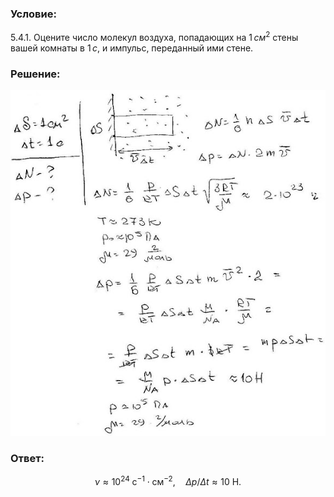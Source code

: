 ###  Условие:

$5.4.1.$ Оцените число молекул воздуха, попадающих на $1 \,см^2$ стены вашей комнаты в $1 \,с$, и импульс, переданный ими стене.

###  Решение:

![|584x640, 67%](../../img/5.4.1/sol.jpg)

###  Ответ:

$$
\nu\approx10^{24}\mathrm{~c}^{-1}\cdot\mathrm{cм}^{-2}{,}\quad\Delta p/\Delta t\approx10\mathrm{~H}.
$$